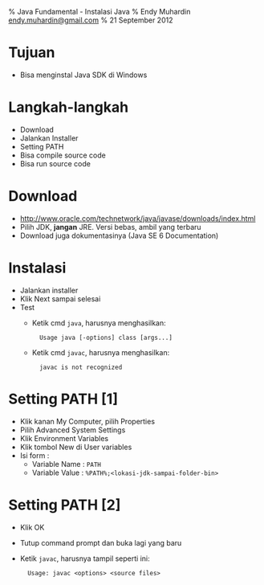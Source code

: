 % Java Fundamental - Instalasi Java
% Endy Muhardin <endy.muhardin@gmail.com>
% 21 September 2012

# Tujuan #
- Bisa menginstal Java SDK di Windows

# Langkah-langkah #
- Download
- Jalankan Installer
- Setting PATH
- Bisa compile source code
- Bisa run source code

# Download #
- http://www.oracle.com/technetwork/java/javase/downloads/index.html
- Pilih JDK, **jangan** JRE. Versi bebas, ambil yang terbaru
- Download juga dokumentasinya (Java SE 6 Documentation)

# Instalasi #
- Jalankan installer
- Klik Next sampai selesai
- Test 
    - Ketik cmd `java`, harusnya menghasilkan:
    
            Usage java [-options] class [args...]
    
    - Ketik cmd `javac`, harusnya menghasilkan:
        
            javac is not recognized


# Setting PATH [1] #
- Klik kanan My Computer, pilih Properties
- Pilih Advanced System Settings
- Klik Environment Variables
- Klik tombol New di User variables
- Isi form : 
    - Variable Name : `PATH`
    - Variable Value : `%PATH%;<lokasi-jdk-sampai-folder-bin>`

# Setting PATH [2] #
- Klik OK
- Tutup command prompt dan buka lagi yang baru
- Ketik `javac`, harusnya tampil seperti ini:

        Usage: javac <options> <source files>








